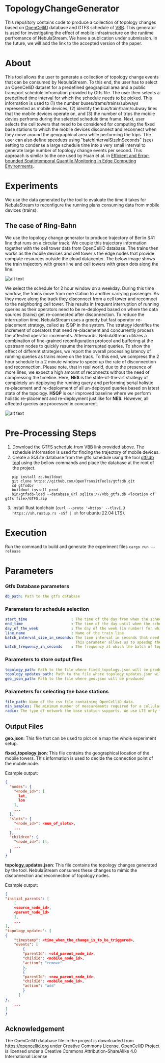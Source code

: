 # TopologyChangeGenerator
This repository contains code to produce a collection of topology changes based on [OpenCelliD](https://opencellid.org/) database and GTFS schedule of [VBB](https://www.vbb.de/vbb-services/api-open-data/datensaetze/). This generator is used for investigating the effect of mobile infrastructure on the runtime perfromance of NebulaStream. We have a publication under submission. In the future, we will add the link to the accepted version of the paper. 

# About

This tool allows the user to generate a collection of topology change events that can be consumed by NebulaStream. To this end, the user has to select an OpenCelliD dataset for a predefined geograpical area and a public transport schedule infromation provided by Gtfs file. The user then selects a predefined time interval for which the schedule needs to be picked. 
This information is used to (1) the number buses/trams/trains/subways represented as mobile devices, (2) identify the bus/train/tram/subway lines that the mobile devices operate on, and (3) the number of trips the mobile devies perfroms during the selected schedule time frame. Next, user selects the cell towers that need to be considered for computing the fixed base stations to which the mobile devices disconnect and reconnect when they move around the geographical area while performing the trips. 
The user can also define speedups using "batchIntervalSizeInSeconds" ([see](#parameters-for-schedule-selection)) setting to condense a large schedule time into a very small interval to generate large number of topology change events per second. This approach is similar to the one used by Huan et al. in [Efficient and Error-bounded Spatiotemporal Quantile Monitoring in Edge Computing
Environments](https://vbn.aau.dk/ws/portalfiles/portal/515412211/p1753_li.pdf).

# Experiments

We use the data generated by the tool to evaluate the time it takes for NebulaStream to reconfigure the running plans consuming data from mobile devices (trains).

## The case of Ring-Bahn

We use the topology change generator to produce trajectory of Berlin S41 line that runs on a circular track. 
We couple this trajectory information together with the cell tower data from OpenCelliD database. 
The trains then works as the mobile devices and cell tower s the edge nodes that provide compute resources outside the cloud datacenter. 
The below image shows the train trajectory with green line and cell towers with green dots along the line:

![alt text](./Experiments/Line-S41/TrainTrajectory.png "Train trajectory")

We select the schedule for 2 hour window on a weekday. During this time window, the trains move from one station to another carrying passenger.
As they move along the track they disconnect from a cell tower and reconnect to the neighboring cell tower.
This results in frequent interruption of running queries as their operators need to be re-deployed based on where the data sources (trains) get re-connected after disconnection. 
To reduce the interruption time, NebulaStream uses a greedy but fast operator re-placement strategy, called as ISQP in the system. 
The strategy identifies the increment of operators that need re-placement and concurrently process the affected operator increments. 
Afterwards, NebulaStream utilizes a combination of fine-grained reconfiguration protocol and buffering at the upstream nodes to quickly resume the interrupted queries.
To show the effect of different strategies, we report the overall processing latency of running queries as trains move on the track. 
To this end, we compress the 2 hour schedule to a 2 minute window to speed up the rate of disconnection and reconnection. 
Please note, that in real world, due to the presence of more lines, we expect a high amount of reconnects without the need of compressing the timeline. 
Here, **NES** is the state-of-the-art strategy of completely un-deploying the running query and performing serial holistic 
re-placement and re-deployment of all un-deployed queries based on latest state of the topology. 
**HSQP** is our improved baseline where we perform holistic re-placement and re-deployment just like for __NES__. However, all affected queries are processed in concurrent.

![alt text](./Experiments/Line-S41/ProcessingTimeLatency.png "Impact on Processing Latency")

# Pre-Processing Steps

1. Download the GTFS schedule from VBB link provided above. The schedule information is used for finding the trajectory of mobile devices.
2. Create a SQLite database from the gtfs schedule using the tool [gtfsdb tool](https://github.com/OpenTransitTools/gtfsdb) using the bellow commands and place the database at the root of the project.
```  
   pip install zc.buildout
   git clone https://github.com/OpenTransitTools/gtfsdb.git
   cd gtfsdb/
   buildout install prod
   bin/gtfsdb-load --database_url sqlite:///vbb_gtfs.db <location of gtfs file>/GTFS.zip
```   
3. Install Rust toolchain (`curl --proto '=https' --tlsv1.3 https://sh.rustup.rs -sSf | sh` for ubuntu 22.04 LTS).

# Execution

Run the command to build and generate the experiment files `cargo run --release`

# Parameters

### Gtfs Database parameters

```yaml
db_path: Path to the gtfs database
```

### Parameters for schedule selection

```yaml
start_time                    : The time of the day from when the schedule needs to be selected  
end_time                      : The time of the day until when the schedule needs to be selected
day_of_the_week               : The day of the week (in number) for which the schedule needs to be selected. The week starts with 0 for Sunday and ends at 6 for Saturday.
line_name                     : Name of the train line 
batch_interval_size_in_seconds: The time interval in seconds that need to be represented by one second. 
                                This parameter allows us to speedup the time to increase the rate of topology changes.
batch_frequency_in_seconds    : The frequency at which the batch of topology changes needs to be produced.
```

### Parameters to store output files

```yaml
topology_path: Path to the file where fixed_topology.json will be produced
topology_updates_path: Path to the file where topology_updates.json will be produced
geo_json_path: Path to the file where geo.json will be produced
```

### Parameters for selecting the base stations

```yaml
file_path: Name of the csv file containing OpenCelliD data.
min_samples: The minimum number of measurements required for a cellular base station to be included in the experiment.
radio: The type of network the base station supports. We use LTE only for our experiments.
```

## Output Files

**geo.json**: This file that can be used to plot on a map the whole experiment setup.

**fixed_topology.json**: This file contains the geographical location of the mobile towers. This information is used to decide the connection point of the mobile node.

Example output:

```json
{
  "nodes": {
    "<node_id>": [
      lat,
      lon
    ],
    ...
  },
  "slots": {
    "<node_id>": <num_of_slots>,
    ...
  },
  "children": {
    "<node_id>": [],
    ...
  }
}

```

**topology_updates.json**: This file contains the topology changes generated by the tool. NebulaStream consumes these changes to mimic the disconnection and reconnection of topology nodes. 

Example output:

```json
{
"initial_parents": [
    [
    <source_node_id>,
    <parent_node_id>
    ],
    ...
],
"topology_updates": [
{
    "timestamp": <time_when_the_change_is_to_be_triggered>,
    "events": [
        {
        "parentId": <old_parent_node_id>,
        "childId": <mobile_node_id>,
        "action": "remove"
        },
        {
        "parentId": <new_parent_node_id>,
        "childId": <mobile_node_id>,
        "action": "add"
        }
      ]
},
    ...
]
}
```

## Acknowledgement
The OpenCelliD database file in the project is downloaded from https://opencellid.org under Creative Commons License. OpenCelliD Project is licensed under a Creative Commons Attribution-ShareAlike 4.0 International License
